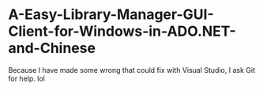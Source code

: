 # A-Easy-Library-Manager-GUI-Client-for-Windows-in-ADO.NET-and-Chinese
Because I have made some wrong that could fix with Visual Studio, I ask Git for help.
lol
